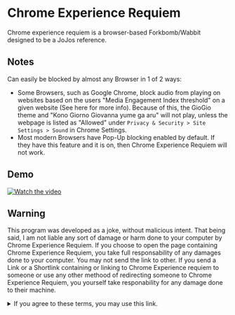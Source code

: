 # Chrome Experience Requiem

Chrome experience requiem is a browser-based Forkbomb/Wabbit designed to be a JoJos reference.

## Notes

Can easily be blocked by almost any Browser in 1 of 2 ways:

- Some Browsers, such as Google Chrome, block audio from playing on websites based on the users "Media Engagement Index threshold" on a given website (See here for more info). Because of this, the GioGio theme and "Kono Giorno Giovanna yume ga aru" will not play, unless the webpage is listed as "Allowed" under `Privacy & Security > Site Settings > Sound` in Chrome Settings.
- Most modern Browsers have Pop-Up blocking enabled by default. If they have this feature and it is on, then Chrome Experience Requiem will not work.

## Demo

[![Watch the video](https://img.youtube.com/vi/KwdDHZ3KW3E/maxresdefault.jpg)](https://youtu.be/KwdDHZ3KW3E)

## Warning

This program was developed as a joke, without malicious intent. That being said, I am not liable any sort of  damage or harm done to your computer by Chrome Experience Requiem. If you choose to open the page containing Chrome Experience Requiem, you take full responsability of any damages done to your computer. You may not send the link to other. If you send a Link or a Shortlink containing or linking to Chrome Experience requiem to someone or use any other methood of redirecting someone to Chrome Experience Requiem, you yourself take responability for any damage done to their machine.
<details> 
  <summary>If you agree to these terms, you may use this link.</summary>
  https://k4rakara.github.io/chrome-experience-requiem/
</details>
